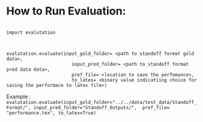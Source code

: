How to Run Evaluation:
======


```

import evalutation



evalutation.evaluate(input_gold_folder= <path to standoff format gold data>,  
						input_pred_folder= <path to standoff format pred data data>, 
						pref_file= <location to save the perfomance>,
						to_latex= <binary value indicatiing choice for saving the performace to latex file>)

```

Example : 
`evalutation.evaluate(input_gold_folder="../../data/test_data/Standoff_Format/",
input_pred_folder="Standoff_Outputs/", 
pref_file= "performance.tex",
to_latex=True)`


